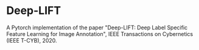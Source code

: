 # Deep-LIFT
A Pytorch implementation of the paper "Deep-LIFT: Deep Label Specific Feature Learning for Image Annotation", IEEE Transactions on Cybernetics (IEEE T-CYB), 2020.
